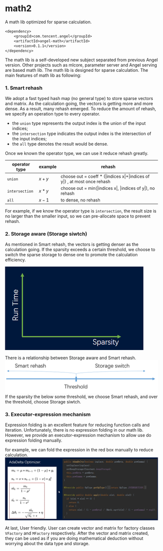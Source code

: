 # math2
A math lib optimized for sparse calculation. 


```
<dependency>
    <groupId>com.tencent.angel</groupId>
    <artifactId>angel-math</artifactId>
    <version>0.1.1</version>
</dependency>
```

The math lib is a self-developed new subject separated from previous Angel version. Other projects such as mlcore, parameter server and Angel serving are based math lib. The math lib is designed for sparse calculation. The main features of math lib as following:

### 1. Smart rehash
We adopt a fast typed hash map (no general type) to store sparse vectors and matrix. As the calculation going, the vectors is getting more and more dense. As a result, many rehash emerged. To reduce the amount of rehash, we specify an operation type to every operator. 
- the `union` type represents the output index is the union of the input indices; 
- the `intersection` type indicates the output index is the intersection of the input indices; 
- the `all` type denotes the result would be dense. 

Once we known the operator type, we can use it reduce rehash greatly. 

| operator type | example | rehash |
| ---- | ---- | ---- | 
| `union` | $x + y$ | choose out = coeff * (\|indices x\|+\|indices of y\|) , at most once rehash |
| `intersection` | $x * y$ | choose out = min(\|indices x\|, \|indices of y\|), no rehash |
| `all` | $x - 1$ | to dense, no rehash |

For example, if we know the operator type is `intersection`, the result size is no larger than the smaller input, so we can pre-allocate space to prevent rehash. 

### 2. Storage aware (Storage siwtch)
As mentioned in Smart rehash, the vectors is getting denser as the calculation going. If the sparsity exceeds a certain threshold, we choose to switch the sparse storage to dense one to promote the calculation efficiency. 

![figure1](./docs/imgs/switch.gif)

There is a relationship between Storage aware and Smart rehash.
![figure2](./docs/imgs/figure02.png)
If the sparsity the below some threshold, we choose Smart rehash, and over the threshold, choose Storage siwtch.

### 3. Executor-expression mechanism

Expression folding is an excellent feature for reducing function calls and iteration. Unfortunately, there is no expression folding in our math lib. However, we provide an executor-expression mechanism to allow use do expression folding manually. 

for example, we can fold the expression in the red box manually to reduce calculation.
![figure3](./docs/imgs/figure03.jpg)


At last, User friendly. User can create vector and matrix for factory classes `VFactory` and `MFactory` respectively. After the vector and matrix created, they can be used as if you are doing mathematical deduction without worrying about the data type and storage.
